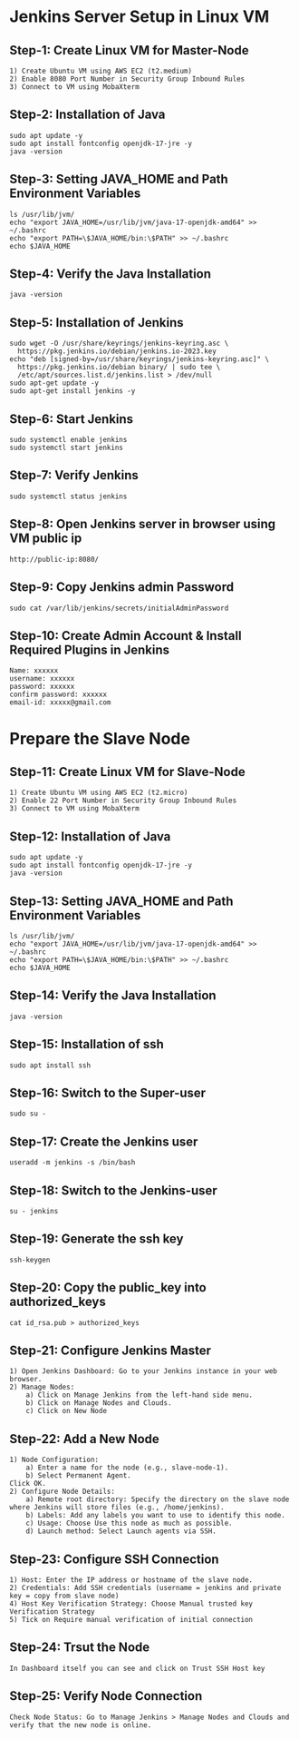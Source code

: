 # Jenkins Server Setup in Linux VM #

## Step-1: Create Linux VM for Master-Node ##
```
1) Create Ubuntu VM using AWS EC2 (t2.medium)
2) Enable 8080 Port Number in Security Group Inbound Rules
3) Connect to VM using MobaXterm
```
## Step-2: Installation of Java ##

```
sudo apt update -y
sudo apt install fontconfig openjdk-17-jre -y
java -version
```

## Step-3: Setting JAVA_HOME and Path Environment Variables ##
```
ls /usr/lib/jvm/
echo "export JAVA_HOME=/usr/lib/jvm/java-17-openjdk-amd64" >> ~/.bashrc
echo "export PATH=\$JAVA_HOME/bin:\$PATH" >> ~/.bashrc
echo $JAVA_HOME
```

## Step-4: Verify the Java Installation ##
```
java -version
```

## Step-5: Installation of Jenkins ##
```
sudo wget -O /usr/share/keyrings/jenkins-keyring.asc \
  https://pkg.jenkins.io/debian/jenkins.io-2023.key
echo "deb [signed-by=/usr/share/keyrings/jenkins-keyring.asc]" \
  https://pkg.jenkins.io/debian binary/ | sudo tee \
  /etc/apt/sources.list.d/jenkins.list > /dev/null
sudo apt-get update -y
sudo apt-get install jenkins -y
```

## Step-6: Start Jenkins ## 

```
sudo systemctl enable jenkins
sudo systemctl start jenkins
```

## Step-7: Verify Jenkins ##

```
sudo systemctl status jenkins
```
## Step-8: Open Jenkins server in browser using VM public ip ##

```
http://public-ip:8080/
```

## Step-9: Copy Jenkins admin Password ##
```
sudo cat /var/lib/jenkins/secrets/initialAdminPassword
```
	   
## Step-10: Create Admin Account & Install Required Plugins in Jenkins ##
```
Name: xxxxxx
username: xxxxxx
password: xxxxxx
confirm password: xxxxxx
email-id: xxxxx@gmail.com
```
# Prepare the Slave Node #

## Step-11: Create Linux VM for Slave-Node ##
```
1) Create Ubuntu VM using AWS EC2 (t2.micro)
2) Enable 22 Port Number in Security Group Inbound Rules
3) Connect to VM using MobaXterm
```
## Step-12: Installation of Java ##

```
sudo apt update -y
sudo apt install fontconfig openjdk-17-jre -y
java -version
```

## Step-13: Setting JAVA_HOME and Path Environment Variables ##
```
ls /usr/lib/jvm/
echo "export JAVA_HOME=/usr/lib/jvm/java-17-openjdk-amd64" >> ~/.bashrc
echo "export PATH=\$JAVA_HOME/bin:\$PATH" >> ~/.bashrc
echo $JAVA_HOME
```

## Step-14: Verify the Java Installation ##
```
java -version
```

## Step-15: Installation of ssh ##

```
sudo apt install ssh

```
## Step-16: Switch to the Super-user ##

```
sudo su -

```
## Step-17: Create the Jenkins user ##

```
useradd -m jenkins -s /bin/bash

```
## Step-18: Switch to the Jenkins-user ##

```
su - jenkins

```
## Step-19: Generate the ssh key ##

```
ssh-keygen

```
## Step-20: Copy the public_key into authorized_keys ##

```
cat id_rsa.pub > authorized_keys

```
## Step-21: Configure Jenkins Master ##

```
1) Open Jenkins Dashboard: Go to your Jenkins instance in your web browser.
2) Manage Nodes:
    a) Click on Manage Jenkins from the left-hand side menu.
    b) Click on Manage Nodes and Clouds.
    c) Click on New Node

```
## Step-22: Add a New Node ##

```
1) Node Configuration:
    a) Enter a name for the node (e.g., slave-node-1).
    b) Select Permanent Agent.
Click OK.
2) Configure Node Details:
    a) Remote root directory: Specify the directory on the slave node where Jenkins will store files (e.g., /home/jenkins).
    b) Labels: Add any labels you want to use to identify this node.
    c) Usage: Choose Use this node as much as possible.
    d) Launch method: Select Launch agents via SSH.

```
## Step-23: Configure SSH Connection ##

```
1) Host: Enter the IP address or hostname of the slave node.
2) Credentials: Add SSH credentials (username = jenkins and private key = copy from slave node)
4) Host Key Verification Strategy: Choose Manual trusted key Verification Strategy
5) Tick on Require manual verification of initial connection

```
## Step-24: Trsut the Node ##

```
In Dashboard itself you can see and click on Trust SSH Host key

```
## Step-25: Verify Node Connection ##

```
Check Node Status: Go to Manage Jenkins > Manage Nodes and Clouds and verify that the new node is online.
```